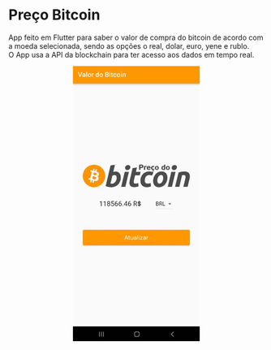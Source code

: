 # Preço Bitcoin

App feito em Flutter para saber o valor de compra do bitcoin de acordo com a moeda selecionada, sendo as opções o real, dolar, euro, yene e rublo.  
O App usa a API da blockchain para ter acesso aos dados em tempo real.
<div align="center">
  <img src="https://github.com/RafaelGasparoto/Preco_Bitcoin/blob/main/imagens/app_imagem.jfif" width= 250px/>
</div>

